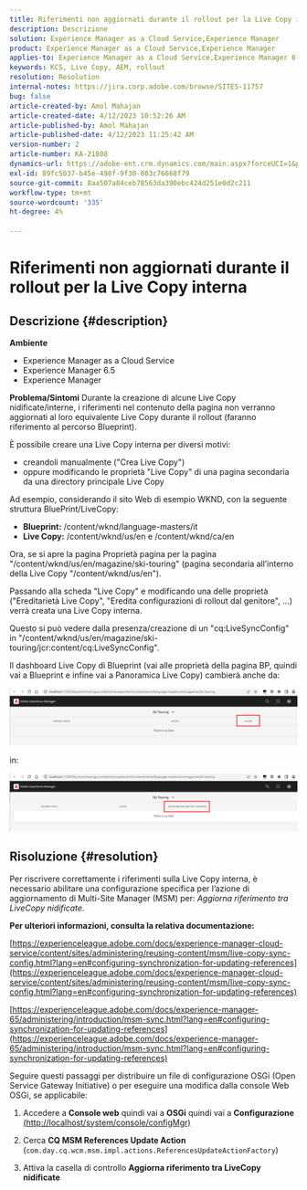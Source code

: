 ```yaml
---
title: Riferimenti non aggiornati durante il rollout per la Live Copy interna
description: Descrizione
solution: Experience Manager as a Cloud Service,Experience Manager
product: Experience Manager as a Cloud Service,Experience Manager
applies-to: Experience Manager as a Cloud Service,Experience Manager 6.5,Experience Manager
keywords: KCS, Live Copy, AEM, rollout
resolution: Resolution
internal-notes: https://jira.corp.adobe.com/browse/SITES-11757
bug: false
article-created-by: Amol Mahajan
article-created-date: 4/12/2023 10:52:26 AM
article-published-by: Amol Mahajan
article-published-date: 4/12/2023 11:25:42 AM
version-number: 2
article-number: KA-21808
dynamics-url: https://adobe-ent.crm.dynamics.com/main.aspx?forceUCI=1&pagetype=entityrecord&etn=knowledgearticle&id=fd589a19-20d9-ed11-a7c7-6045bd006149
exl-id: 89fc5037-b45e-498f-9f30-803c76668f79
source-git-commit: 8aa507a84ceb78563da390ebc424d251e0d2c211
workflow-type: tm+mt
source-wordcount: '335'
ht-degree: 4%

---
```


# Riferimenti non aggiornati durante il rollout per la Live Copy interna

## Descrizione {#description}

<b>Ambiente</b>
- Experience Manager as a Cloud Service
- Experience Manager 6.5
- Experience Manager

<b>Problema/Sintomi</b>
Durante la creazione di alcune Live Copy nidificate/interne, i riferimenti nel contenuto della pagina non verranno aggiornati al loro equivalente Live Copy durante il rollout (faranno riferimento al percorso Blueprint).

È possibile creare una Live Copy interna per diversi motivi:

- creandoli manualmente (&quot;Crea Live Copy&quot;)
- oppure modificando le proprietà &quot;Live Copy&quot; di una pagina secondaria da una directory principale Live Copy




Ad esempio, considerando il sito Web di esempio WKND, con la seguente struttura BluePrint/LiveCopy:

- <b>Blueprint:</b> /content/wknd/language-masters/it
- <b>Live Copy:</b> /content/wknd/us/en e /content/wknd/ca/en


Ora, se si apre la pagina Proprietà pagina per la pagina &quot;/content/wknd/us/en/magazine/ski-touring&quot; (pagina secondaria all’interno della Live Copy &quot;/content/wknd/us/en&quot;).

Passando alla scheda &quot;Live Copy&quot; e modificando una delle proprietà (&quot;Ereditarietà Live Copy&quot;, &quot;Eredita configurazioni di rollout dal genitore&quot;, ...) verrà creata una Live Copy interna.

Questo si può vedere dalla presenza/creazione di un &quot;cq:LiveSyncConfig&quot; in &quot;/content/wknd/us/en/magazine/ski-touring/jcr:content/cq:LiveSyncConfig&quot;.

Il dashboard Live Copy di Blueprint (vai alle proprietà della pagina BP, quindi vai a Blueprint e infine vai a Panoramica Live Copy) cambierà anche da:

![](assets/___fe589a19-20d9-ed11-a7c7-6045bd006149___.png)

in:

![](assets/___00599a19-20d9-ed11-a7c7-6045bd006149___.png)




## Risoluzione {#resolution}


Per riscrivere correttamente i riferimenti sulla Live Copy interna, è necessario abilitare una configurazione specifica per l’azione di aggiornamento di Multi-Site Manager (MSM) per: *Aggiorna riferimento tra LiveCopy nidificate*.

<b>Per ulteriori informazioni, consulta la relativa documentazione:</b>

[https://experienceleague.adobe.com/docs/experience-manager-cloud-service/content/sites/administering/reusing-content/msm/live-copy-sync-config.html?lang=en#configuring-synchronization-for-updating-references](https://experienceleague.adobe.com/docs/experience-manager-cloud-service/content/sites/administering/reusing-content/msm/live-copy-sync-config.html?lang=en#configuring-synchronization-for-updating-references)

[https://experienceleague.adobe.com/docs/experience-manager-65/administering/introduction/msm-sync.html?lang=en#configuring-synchronization-for-updating-references](https://experienceleague.adobe.com/docs/experience-manager-65/administering/introduction/msm-sync.html?lang=en#configuring-synchronization-for-updating-references)



Seguire questi passaggi per distribuire un file di configurazione OSGi (Open Service Gateway Initiative) o per eseguire una modifica dalla console Web OSGi, se applicabile:

1. Accedere a <b>Console web</b> quindi vai a <b>OSGi</b> quindi vai a <b>Configurazione</b> [(http://localhost/system/console/configMgr)](http://localhost/system/console/configMgr)


2. Cerca <b>CQ MSM References Update Action</b> (`com.day.cq.wcm.msm.impl.actions.ReferencesUpdateActionFactory`)


3. Attiva la casella di controllo <b>Aggiorna riferimento tra LiveCopy nidificate</b>
